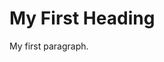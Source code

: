 <!DOCTYPE html>
<html>
  <head> 
    
  <title> page title </title>
  
  </head>
  
<body>

<h1 color="red">My First Heading</h1>

<p>My first paragraph.</p>

</body>
</html>
